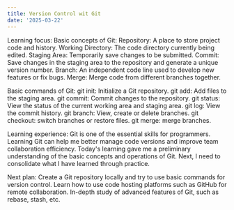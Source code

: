 ```yaml
---
title: Version Control wit Git
date: '2025-03-22'
---
```


Learning focus: 
Basic concepts of Git: 
 Repository: A place to store project code and history. 
 Working Directory: The code directory currently being edited. 
 Staging Area: Temporarily save changes to be submitted. 
  Commit: Save changes in the staging area to the repository and generate a unique version number. 
 Branch: An independent code line used to develop new features or fix bugs. 
 Merge: Merge code from different branches together. 

 Basic commands of Git: 
 git init: Initialize a Git repository. 
 git add: Add files to the staging area. 
 git commit: Commit changes to the repository. 
 git status: View the status of the current working area and staging area. 
 git log: View the commit history. 
 git branch: View, create or delete branches. 
 git checkout: switch branches or restore files. 
 git merge: merge branches. 

Learning experience: 
Git is one of the essential skills for programmers. Learning Git can help me better manage code versions and improve team collaboration efficiency. Today's learning gave me a preliminary understanding of the basic concepts and operations of Git. Next, I need to consolidate what I have learned through practice.

Next plan:
Create a Git repository locally and try to use basic commands for version control. 
Learn how to use code hosting platforms such as GitHub for remote collaboration. 
In-depth study of advanced features of Git, such as rebase, stash, etc.